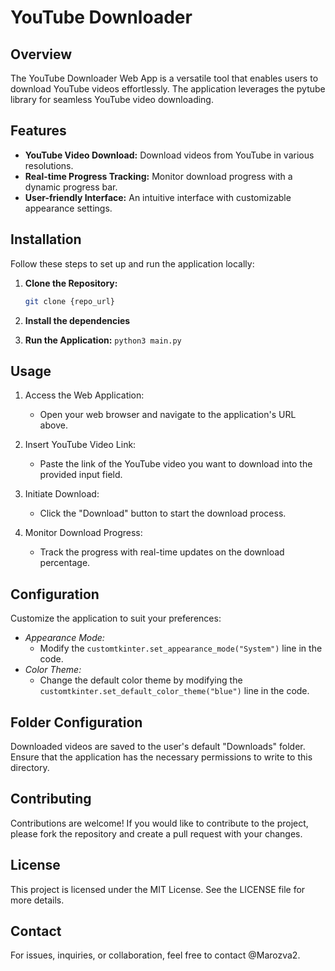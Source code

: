 # YouTube Downloader

## Overview

The YouTube Downloader Web App is a versatile tool that enables users to download YouTube videos effortlessly. The application leverages the pytube library for seamless YouTube video downloading.

## Features

- **YouTube Video Download:** Download videos from YouTube in various resolutions.
- **Real-time Progress Tracking:** Monitor download progress with a dynamic progress bar.
- **User-friendly Interface:** An intuitive interface with customizable appearance settings.

## Installation

Follow these steps to set up and run the application locally:

1. **Clone the Repository:**

   ```bash
   git clone {repo_url}

   ```

2. **Install the dependencies**

3. **Run the Application:**
   `python3 main.py`

## Usage

1. Access the Web Application:

   - Open your web browser and navigate to the application's URL above.

2. Insert YouTube Video Link:

   - Paste the link of the YouTube video you want to download into the provided input field.

3. Initiate Download:

   - Click the "Download" button to start the download process.

4. Monitor Download Progress:
   - Track the progress with real-time updates on the download percentage.

## Configuration

Customize the application to suit your preferences:

- _Appearance Mode:_
  - Modify the `customtkinter.set_appearance_mode("System")` line in the code.
- _Color Theme:_
  - Change the default color theme by modifying the `customtkinter.set_default_color_theme("blue")` line in the code.

## Folder Configuration

Downloaded videos are saved to the user's default "Downloads" folder. Ensure that the application has the necessary permissions to write to this directory.

## Contributing

Contributions are welcome! If you would like to contribute to the project, please fork the repository and create a pull request with your changes.

## License

This project is licensed under the MIT License. See the LICENSE file for more details.

## Contact

For issues, inquiries, or collaboration, feel free to contact @Marozva2.
